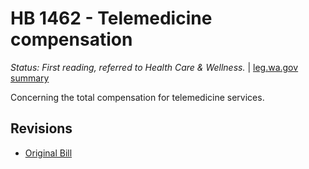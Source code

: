 # HB 1462 - Telemedicine compensation
*Status: First reading, referred to Health Care & Wellness.* | [leg.wa.gov summary](https://app.leg.wa.gov/billsummary?BillNumber=1462&Year=2021)

Concerning the total compensation for telemedicine services.

## Revisions
* [Original Bill](1/)